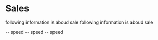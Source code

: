 # Sales
following information is aboud sale
following information is aboud sale

-- speed
-- speed
-- speed